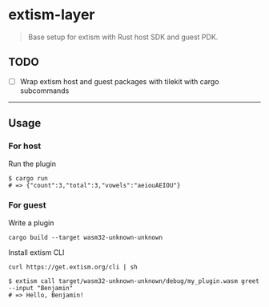 # extism-layer

> Base setup for extism with Rust host SDK and guest PDK.

## TODO

- [ ] Wrap extism host and guest packages with tilekit with cargo subcommands

---

## Usage

### For host

Run the plugin

```shell
$ cargo run
# => {"count":3,"total":3,"vowels":"aeiouAEIOU"}
```

### For guest

Write a plugin

```shell
cargo build --target wasm32-unknown-unknown
```

Install extism CLI

```shell
curl https://get.extism.org/cli | sh
```

```shell
$ extism call target/wasm32-unknown-unknown/debug/my_plugin.wasm greet --input "Benjamin"
# => Hello, Benjamin!
```

